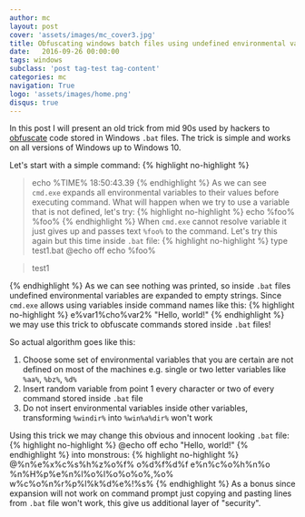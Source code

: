 ```yaml
---
author: mc
layout: post
cover: 'assets/images/mc_cover3.jpg'
title: Obfuscating windows batch files using undefined environmental variables
date:   2016-09-26 00:00:00
tags: windows
subclass: 'post tag-test tag-content'
categories: mc
navigation: True
logo: 'assets/images/home.png'
disqus: true
---
```


In this post I will present an old trick from mid 90s used by hackers to 
[obfuscate](https://en.wikipedia.org/wiki/Obfuscation_(software))
code stored in Windows `.bat` files. The trick is simple and works on all versions
of Windows up to Windows 10.

Let's start with a simple command:
{% highlight no-highlight %}
> echo %TIME%
18:50:43.39
{% endhighlight %}
As we can see `cmd.exe` expands all environmental variables
to their values before executing command.
What will happen when we try to use a variable that is not defined, let's try:
{% highlight no-highlight %}
> echo %foo%
%foo%
{% endhighlight %}
When `cmd.exe` cannot resolve variable it just gives up and passes
text `%foo%` to the command. Let's try this again but this time
inside `.bat` file:
{% highlight no-highlight %}
> type test1.bat
@echo off
echo %foo%

> test1

{% endhighlight %}
As we can see nothing was printed, so inside `.bat` files undefined
environmental variables are expanded to empty strings.
Since `cmd.exe` allows using variables inside
command names like this:
{% highlight no-highlight %}
e%var1%cho%var2% "Hello, world!"
{% endhighlight %}
we may use this trick to obfuscate commands stored inside `.bat` files!

So actual algorithm goes like this:

1. Choose some set of environmental variables that you are certain are
 not defined on most of the machines e.g. single or two letter variables like
 `%aa%`, `%bz%`, `%d%`
2. Insert random variable from point 1 every character or two 
 of every command stored inside `.bat` file
3. Do not insert environmental variables inside other variables, transforming
 `%windir%` into `%win%a%dir%` won't work

Using this trick we may change this obvious and innocent looking `.bat` file:
{% highlight no-highlight %}
@echo off
echo "Hello, world!"
{% endhighlight %}
into monstrous:
{% highlight no-highlight %}
@%n%e%x%c%s%h%z%o%f% o%d%f%d%f
e%n%c%o%h%n%o %n%H%p%e%n%l%o%l%o%o%o%,%o% w%c%o%n%r%p%l%k%d%e%!%s%
{% endhighlight %}
As a bonus since expansion will not work on command prompt just copying and pasting lines
from `.bat` file won't work, this give us additional layer of "security".

